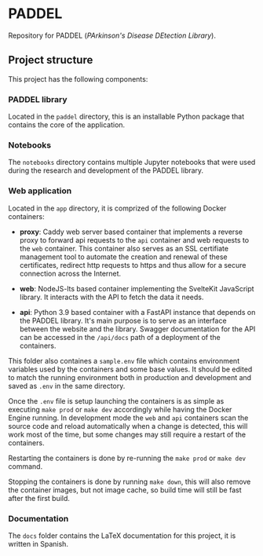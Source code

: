# PADDEL
Repository for PADDEL (*PArkinson's Disease DEtection Library*).

## Project structure
This project has the following components:

### PADDEL library
Located in the `paddel` directory, this is an installable Python package that
contains the core of the application.

### Notebooks
The `notebooks` directory contains multiple Jupyter notebooks that were used
during the research and development of the PADDEL library.

### Web application
Located in the `app` directory, it is comprized of the following Docker containers:

- **proxy**: Caddy web server based container that implements a reverse proxy to
  forward api requests to the `api` container and web requests to the `web`
  container. This container also serves as an SSL certifiate management tool to
  automate the creation and renewal of these certificates, redirect http
  requests to https and thus allow for a secure connection across the Internet.

- **web**: NodeJS-lts based container implementing the SvelteKit JavaScript
  library. It interacts with the API to fetch the data it needs.

- **api**: Python 3.9 based container with a FastAPI instance that depends on
  the PADDEL library. It's main purpose is to serve as an interface between the
  website and the library. Swagger documentation for the API can be accessed in
  the `/api/docs` path of a deployment of the containers.

This folder also containes a `sample.env` file which contains environment
variables used by the containers and some base values. It should be edited to
match the running environment both in production and development and saved as
`.env` in the same directory.

Once the `.env` file is setup launching the containers is as simple as executing
`make prod` or `make dev` accordingly while having the Docker Engine running. In
development mode the `web` and `api` containers scan the source code and reload
automatically when a change is detected, this will work most of the time, but
some changes may still require a restart of the containers.

Restarting the containers is done by re-running the `make prod` or `make dev`
command.

Stopping the containers is done by running `make down`, this will also remove
the container images, but not image cache, so build time will still be fast
after the first build.

### Documentation
The `docs` folder contains the LaTeX documentation for this project, it is
written in Spanish.
